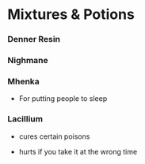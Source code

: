 # Mixtures & Potions

### Denner Resin

### Nighmane

### Mhenka

* For putting people to sleep

### Lacillium

* cures certain poisons

* hurts if you take it at the wrong time


### 

